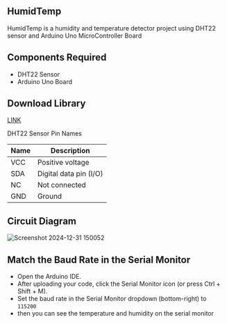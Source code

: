 ## HumidTemp
HumidTemp is a humidity and temperature detector project using DHT22 sensor and Arduino Uno MicroController Board

## Components Required
- DHT22 Sensor
- Arduino Uno Board
## Download Library
[LINK](https://github.com/adafruit/DHT-sensor-library)

DHT22 Sensor Pin Names

| Name | Description            |
|------|------------------------|
| VCC  | Positive voltage       |
| SDA  | Digital data pin (I/O) |
| NC   | Not connected          |
| GND  | Ground                 |

  ## Circuit Diagram

  ![Screenshot 2024-12-31 150052](https://github.com/user-attachments/assets/196a3be9-cb4f-4f6e-83f5-34a41c156905)

  ## Match the Baud Rate in the Serial Monitor

- Open the Arduino IDE.
- After uploading your code, click the Serial Monitor icon (or press Ctrl + Shift + M).
- Set the baud rate in the Serial Monitor dropdown (bottom-right) to `115200`
- then you can see the temperature and humidity on the serial monitor
